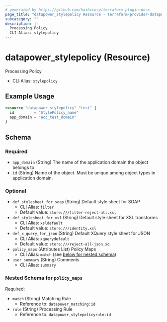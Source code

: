 ```yaml
---
# generated by https://github.com/hashicorp/terraform-plugin-docs
page_title: "datapower_stylepolicy Resource - terraform-provider-datapower"
subcategory: ""
description: |-
  Processing Policy
  CLI Alias: stylepolicy
---
```


# datapower_stylepolicy (Resource)

Processing Policy
  - CLI Alias: `stylepolicy`

## Example Usage

```terraform
resource "datapower_stylepolicy" "test" {
  id         = "StylePolicy_name"
  app_domain = "acc_test_domain"
}
```

<!-- schema generated by tfplugindocs -->
## Schema

### Required

- `app_domain` (String) The name of the application domain the object belongs to
- `id` (String) Name of the object. Must be unique among object types in application domain.

### Optional

- `def_stylesheet_for_soap` (String) Default style sheet for SOAP
  - CLI Alias: `filter`
  - Default value: `store:///filter-reject-all.xsl`
- `def_stylesheet_for_xsl` (String) Default style sheet for XSL transforms
  - CLI Alias: `xsldefault`
  - Default value: `store:///identity.xsl`
- `def_x_query_for_json` (String) Default XQuery style sheet for JSON
  - CLI Alias: `xquerydefault`
  - Default value: `store:///reject-all-json.xq`
- `policy_maps` (Attributes List) Policy Maps
  - CLI Alias: `match` (see [below for nested schema](#nestedatt--policy_maps))
- `user_summary` (String) Comments
  - CLI Alias: `summary`

<a id="nestedatt--policy_maps"></a>
### Nested Schema for `policy_maps`

Required:

- `match` (String) Matching Rule
  - Reference to: `datapower_matching:id`
- `rule` (String) Processing Rule
  - Reference to: `datapower_stylepolicyrule:id`
